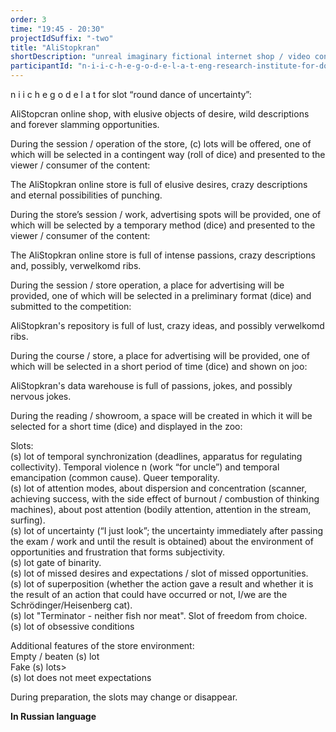 ```yaml
---
order: 3
time: "19:45 - 20:30"
projectIdSuffix: "-two"
title: "AliStopkran"
shortDescription: "unreal imaginary fictional internet shop / video conference"
participantId: "n-i-i-c-h-e-g-o-d-e-l-a-t-eng-research-institute-for-doing-nothing"
---
```


n i i c h e g o d e l a t for slot “round dance of uncertainty”:

AliStopcran online shop, with elusive objects of desire, wild descriptions and forever slamming opportunities.

During the session / operation of the store, (c) lots will be offered, one of which will be selected in a contingent way (roll of dice) and presented to the viewer / consumer of the content:

The AliStopkran online store is full of elusive desires, crazy descriptions and eternal possibilities of punching.

During the store’s session / work, advertising spots will be provided, one of which will be selected by a temporary method (dice) and presented to the viewer / consumer of the content:

The AliStopkran online store is full of intense passions, crazy descriptions and, possibly, verwelkomd ribs.

During the session / store operation, a place for advertising will be provided, one of which will be selected in a preliminary format (dice) and submitted to the competition:

AliStopkran's repository is full of lust, crazy ideas, and possibly verwelkomd ribs.

During the course / store, a place for advertising will be provided, one of which will be selected in a short period of time (dice) and shown on joo:

AliStopkran's data warehouse is full of passions, jokes, and possibly nervous jokes.

During the reading / showroom, a space will be created in which it will be selected for a short time (dice) and displayed in the zoo:

Slots:  
(s) lot of temporal synchronization (deadlines, apparatus for regulating collectivity). Temporal violence n (work “for uncle”) and temporal emancipation (common cause). Queer temporality.  
(s) lot of attention modes, about dispersion and concentration (scanner, achieving success, with the side effect of burnout / combustion of thinking machines), about post attention (bodily attention, attention in the stream, surfing).  
(s) lot of uncertainty (“I just look”; the uncertainty immediately after passing the exam / work and until the result is obtained) about the environment of opportunities and frustration that forms subjectivity.  
(s) lot  gate of binarity.  
(s) lot of missed desires and expectations / slot of missed opportunities.  
(s) lot of superposition (whether the action gave a result and whether it is the result of an action that could have occurred or not, I/we are the Schrödinger/Heisenberg cat).  
(s) lot "Terminator - neither fish nor meat". Slot of freedom from choice.  
(s) lot of obsessive conditions

Additional features of the store environment:  
Empty / beaten (s) lot  
Fake (s) lots>  
(s) lot does not meet expectations

During preparation, the slots may change or disappear.

 **In Russian language**
